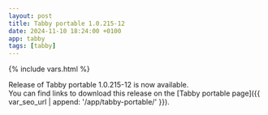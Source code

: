 ```yaml
---
layout: post
title: Tabby portable 1.0.215-12
date: 2024-11-10 18:24:00 +0100
app: tabby
tags: [tabby]
---
```

{% include vars.html %}

Release of Tabby portable 1.0.215-12 is now available.<br />
You can find links to download this release on the [Tabby portable page]({{ var_seo_url | append: '/app/tabby-portable/' }}).
